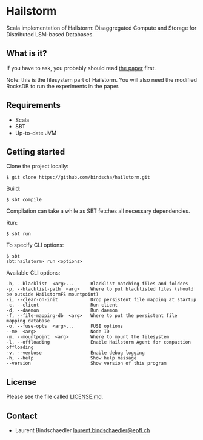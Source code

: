 # Hailstorm

Scala implementation of Hailstorm: Disaggregated Compute and Storage for Distributed LSM-based Databases.

## What is it?

If you have to ask, you probably should read [the paper](https://binds.ch/wp-content/uploads/2020/01/hailstorm2020.pdf) first.

Note: this is the filesystem part of Hailstorm. You will also need the modified RocksDB to run the experiments in the paper.

## Requirements

* Scala
* SBT
* Up-to-date JVM

## Getting started

Clone the project locally:

   ```$ git clone https://github.com/bindscha/hailstorm.git```

Build:

   ```$ sbt compile```

Compilation can take a while as SBT fetches all necessary dependencies.

Run:

   ```$ sbt run```

To specify CLI options:

   ```
   $ sbt
   sbt:hailstorm> run <options>
   ```

Available CLI options:

   ```
   -b, --blacklist  <arg>...      Blacklist matching files and folders
   -p, --blacklist-path  <arg>    Where to put blacklisted files (should be outside HailstormFS mountpoint)
   -i, --clear-on-init            Drop persistent file mapping at startup
   -c, --client                   Run client
   -d, --daemon                   Run daemon
   -f, --file-mapping-db  <arg>   Where to put the persistent file mapping database
   -o, --fuse-opts  <arg>...      FUSE options
   --me  <arg>                    Node ID
   -m, --mountpoint  <arg>        Where to mount the filesystem
   -l, --offloading               Enable Hailstorm Agent for compaction  offloading
   -v, --verbose                  Enable debug logging
   -h, --help                     Show help message
   --version                      Show version of this program
   ```

## License

Please see the file called [LICENSE.md](LICENSE.md).

## Contact
- Laurent Bindschaedler <laurent.bindschaedler@epfl.ch>

